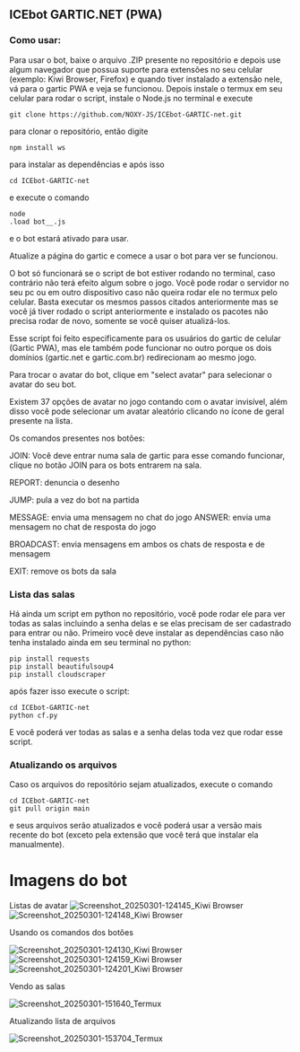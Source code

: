 
## ICEbot GARTIC.NET (PWA)

### Como usar: 

Para usar o bot, baixe o arquivo .ZIP presente no repositório e depois use algum navegador que possua suporte para extensões no seu celular (exemplo: Kiwi Browser, Firefox) e quando tiver instalado a extensão nele, vá para o gartic PWA e veja se funcionou. Depois instale o termux em seu celular para rodar o script, instale o Node.js no terminal e execute 
``` 
git clone https://github.com/NOXY-JS/ICEbot-GARTIC-net.git
```
para clonar o repositório, então digite 
```
npm install ws
```
para instalar as dependências e após isso 
```
cd ICEbot-GARTIC-net
```
 e execute o comando 
```
node
.load bot__.js 
```
e o bot estará ativado para usar.

Atualize a página do gartic e comece a usar o bot para ver se funcionou.


O bot só funcionará se o script de bot estiver rodando no terminal, caso contrário não terá efeito algum sobre o jogo. Você pode rodar o servidor no seu pc ou em outro dispositivo caso não queira rodar ele no termux pelo celular. Basta executar os mesmos passos citados anteriormente mas se você já tiver rodado o script anteriormente e instalado os pacotes não precisa rodar de novo, somente se você quiser atualizá-los.

Esse script foi feito especificamente para os usuários do gartic de celular (Gartic PWA), mas ele também pode funcionar no outro porque os dois domínios (gartic.net e gartic.com.br) redirecionam ao mesmo jogo.


Para trocar o avatar do bot, clique em "select avatar" para selecionar o avatar do seu bot.

Existem 37 opções de avatar no jogo contando com o avatar invisível, além disso você pode selecionar um avatar aleatório clicando no ícone de geral presente na lista.

Os comandos presentes nos botões: 

JOIN: Você deve entrar numa sala de gartic para esse comando funcionar, clique no botão JOIN para os bots entrarem na sala.


REPORT: denuncia o desenho

JUMP: pula a vez do bot na partida

MESSAGE: envia uma mensagem no chat do jogo
ANSWER: envia uma mensagem no chat de resposta do jogo

BROADCAST: envia mensagens em ambos os chats de resposta e de mensagem

EXIT: remove os bots da sala

### Lista das salas
Há ainda um script em python no repositório, você pode rodar ele para ver todas as salas incluindo a senha delas e se elas precisam de ser cadastrado para entrar ou não.
Primeiro você deve instalar as dependências caso não tenha instalado ainda em seu terminal no python:

```
pip install requests
pip install beautifulsoup4
pip install cloudscraper
```

após fazer isso execute o script:

```
cd ICEbot-GARTIC-net
python cf.py
```

E você poderá ver todas as salas e a senha delas toda vez que rodar esse script.

### Atualizando os arquivos
Caso os arquivos do repositório sejam atualizados, execute o comando 
```
cd ICEbot-GARTIC-net
git pull origin main
```
e seus arquivos serão atualizados e você poderá usar a versão mais recente do bot (exceto pela extensão que você terá que instalar ela manualmente). 


# Imagens do bot

Listas de avatar
![Screenshot_20250301-124145_Kiwi Browser](https://github.com/user-attachments/assets/ca2ccfd2-f529-4260-a2ee-79c86a4b087e)
![Screenshot_20250301-124148_Kiwi Browser](https://github.com/user-attachments/assets/95250fbf-99bb-4aa9-985c-5de9ac947555)

Usando os comandos dos botões

![Screenshot_20250301-124130_Kiwi Browser](https://github.com/user-attachments/assets/4941c465-e019-424b-9774-a55638c0f72f)
![Screenshot_20250301-124159_Kiwi Browser](https://github.com/user-attachments/assets/340905c2-6e0d-4865-a064-b729f292b61c)
![Screenshot_20250301-124201_Kiwi Browser](https://github.com/user-attachments/assets/e340f105-65a4-4ade-8ed4-ab25297ff7b4)

Vendo as salas

![Screenshot_20250301-151640_Termux](https://github.com/user-attachments/assets/4897dbc4-784c-4474-9133-d5a1251bc512)

Atualizando lista de arquivos


![Screenshot_20250301-153704_Termux](https://github.com/user-attachments/assets/0a4bd0a7-5243-4a15-81a6-5fcb8d43476a)
